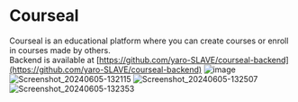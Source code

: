 # Courseal
Courseal is an educational platform where you can create courses or enroll in courses made by others.  
Backend is available at [https://github.com/yaro-SLAVE/courseal-backend](https://github.com/yaro-SLAVE/courseal-backend)
![image](https://github.com/user-attachments/assets/c3c83e9f-0ebb-4073-901c-c92180fc93e9)
![Screenshot_20240605-132115](https://github.com/user-attachments/assets/c25167c2-bb8c-42c5-888f-4684fe34e86e)
![Screenshot_20240605-132507](https://github.com/user-attachments/assets/78e60c7f-1cf5-4cbb-b3f2-ab28ccb1cf5c)
![Screenshot_20240605-132353](https://github.com/user-attachments/assets/06af00fc-d253-4130-a98b-e2acdd4d8290)

